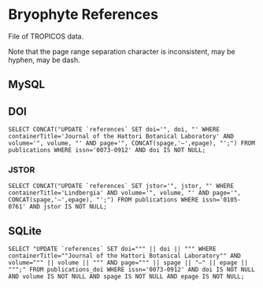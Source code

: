# Bryophyte References

File of TROPICOS data.

Note that the page range separation character is inconsistent, may be hyphen, may be dash.

## MySQL

## DOI

```
SELECT CONCAT("UPDATE `references` SET doi='", doi, "' WHERE containerTitle='Journal of the Hattori Botanical Laboratory' AND volume='", volume, "' AND page='", CONCAT(spage,'–',epage), "';") FROM publications WHERE issn='0073-0912' AND doi IS NOT NULL;
```

### JSTOR

```
SELECT CONCAT("UPDATE `references` SET jstor='", jstor, "' WHERE containerTitle='Lindbergia' AND volume='", volume, "' AND page='", CONCAT(spage,'–',epage), "';") FROM publications WHERE issn='0105-0761' AND jstor IS NOT NULL;
```


## SQLite

```
SELECT "UPDATE `references` SET doi=""" || doi || """ WHERE containerTitle=""Journal of the Hattori Botanical Laboratory"" AND volume=""" || volume || """ AND page=""" || spage || "–" || epage || """;" FROM publications_doi WHERE issn='0073-0912' AND doi IS NOT NULL AND volume IS NOT NULL AND spage IS NOT NULL AND epage IS NOT NULL;
```